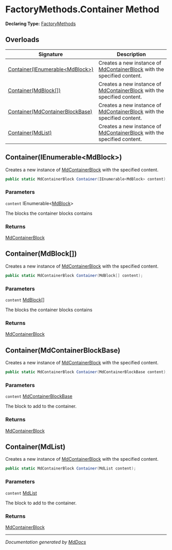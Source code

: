# FactoryMethods.Container Method

**Declaring Type:** [FactoryMethods](../index.md)

## Overloads

| Signature                                                         | Description                                                                                               |
| ----------------------------------------------------------------- | --------------------------------------------------------------------------------------------------------- |
| [Container(IEnumerable\<MdBlock\>)](#containerienumerablemdblock) | Creates a new instance of [MdContainerBlock](../../MdContainerBlock/index.md) with the specified content. |
| [Container(MdBlock\[\])](#containermdblock)                       | Creates a new instance of [MdContainerBlock](../../MdContainerBlock/index.md) with the specified content. |
| [Container(MdContainerBlockBase)](#containermdcontainerblockbase) | Creates a new instance of [MdContainerBlock](../../MdContainerBlock/index.md) with the specified content. |
| [Container(MdList)](#containermdlist)                             | Creates a new instance of [MdContainerBlock](../../MdContainerBlock/index.md) with the specified content. |

## Container(IEnumerable\<MdBlock\>)

Creates a new instance of [MdContainerBlock](../../MdContainerBlock/index.md) with the specified content.

```csharp
public static MdContainerBlock Container(IEnumerable<MdBlock> content);
```

### Parameters

`content`  IEnumerable\<[MdBlock](../../MdBlock/index.md)\>

The blocks the container blocks contains

### Returns

[MdContainerBlock](../../MdContainerBlock/index.md)

## Container(MdBlock\[\])

Creates a new instance of [MdContainerBlock](../../MdContainerBlock/index.md) with the specified content.

```csharp
public static MdContainerBlock Container(MdBlock[] content);
```

### Parameters

`content`  [MdBlock](../../MdBlock/index.md)\[\]

The blocks the container blocks contains

### Returns

[MdContainerBlock](../../MdContainerBlock/index.md)

## Container(MdContainerBlockBase)

Creates a new instance of [MdContainerBlock](../../MdContainerBlock/index.md) with the specified content.

```csharp
public static MdContainerBlock Container(MdContainerBlockBase content);
```

### Parameters

`content`  [MdContainerBlockBase](../../MdContainerBlockBase/index.md)

The block to add to the container.

### Returns

[MdContainerBlock](../../MdContainerBlock/index.md)

## Container(MdList)

Creates a new instance of [MdContainerBlock](../../MdContainerBlock/index.md) with the specified content.

```csharp
public static MdContainerBlock Container(MdList content);
```

### Parameters

`content`  [MdList](../../MdList/index.md)

The block to add to the container.

### Returns

[MdContainerBlock](../../MdContainerBlock/index.md)

___

*Documentation generated by [MdDocs](https://github.com/ap0llo/mddocs)*
